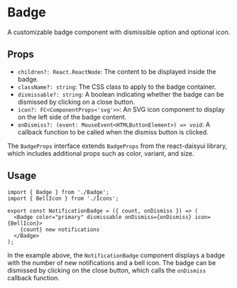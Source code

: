 # Badge

A customizable badge component with dismissible option and optional icon.

## Props

- `children?: React.ReactNode`: The content to be displayed inside the badge.
- `className?: string`: The CSS class to apply to the badge container.
- `dismissable?: string`: A boolean indicating whether the badge can be dismissed by clicking on a close button.
- `icon?: FC<ComponentProps<'svg'>>`: An SVG icon component to display on the left side of the badge content.
- `onDismiss?: (event: MouseEvent<HTMLButtonElement>) => void`: A callback function to be called when the dismiss button is clicked.

The `BadgeProps` interface extends `BadgeProps` from the react-daisyui library, which includes additional props such as color, variant, and size.

## Usage

```tsx
import { Badge } from './Badge';
import { BellIcon } from './Icons';

export const NotificationBadge = ({ count, onDismiss }) => (
  <Badge color="primary" dismissable onDismiss={onDismiss} icon={BellIcon}>
    {count} new notifications
  </Badge>
);
```

In the example above, the `NotificationBadge` component displays a badge with the number of new notifications and a bell icon. The badge can be dismissed by clicking on the close button, which calls the `onDismiss` callback function.
